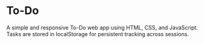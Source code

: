 # To-Do
A simple and responsive To-Do web app using HTML, CSS, and JavaScript. Tasks are stored in localStorage for persistent tracking across sessions.
